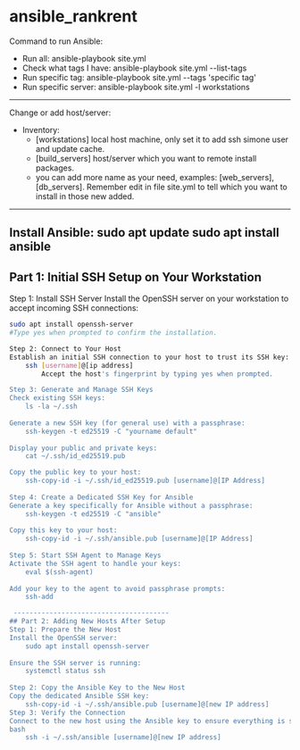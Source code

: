 # ansible_rankrent

Command to run Ansible:
- Run all: ansible-playbook site.yml
- Check what tags I have: ansible-playbook site.yml --list-tags
- Run specific tag: ansible-playbook site.yml --tags 'specific tag'
- Run specific server: ansible-playbook  site.yml -l workstations
-------------------

Change or add host/server:
- Inventory:
   - [workstations] local host machine, only set it to add ssh simone user and update cache.
   - [build_servers] host/server which you want to remote install packages.
   - you can add more name as your need, examples: [web_servers],[db_servers]. Remember edit in file site.yml to tell which you want to install in those new added.
------------------
Install Ansible:
sudo apt update
sudo apt install ansible
------------------

## Part 1: Initial SSH Setup on Your Workstation
Step 1: Install SSH Server
Install the OpenSSH server on your workstation to accept incoming SSH connections:
```bash
sudo apt install openssh-server
#Type yes when prompted to confirm the installation.

Step 2: Connect to Your Host
Establish an initial SSH connection to your host to trust its SSH key:
	ssh [username]@[ip address]
		Accept the host's fingerprint by typing yes when prompted.

Step 3: Generate and Manage SSH Keys
Check existing SSH keys:
	ls -la ~/.ssh
 
Generate a new SSH key (for general use) with a passphrase:
	ssh-keygen -t ed25519 -C "yourname default"
 
Display your public and private keys:
	cat ~/.ssh/id_ed25519.pub

Copy the public key to your host:
	ssh-copy-id -i ~/.ssh/id_ed25519.pub [username]@[IP Address]
 
Step 4: Create a Dedicated SSH Key for Ansible
Generate a key specifically for Ansible without a passphrase:
	ssh-keygen -t ed25519 -C "ansible"
 
Copy this key to your host:
	ssh-copy-id -i ~/.ssh/ansible.pub [username]@[IP Address]
 
Step 5: Start SSH Agent to Manage Keys
Activate the SSH agent to handle your keys:
	eval $(ssh-agent)
 
Add your key to the agent to avoid passphrase prompts:
	ssh-add

 ---------------------------------------
## Part 2: Adding New Hosts After Setup
Step 1: Prepare the New Host
Install the OpenSSH server:
	sudo apt install openssh-server
 
Ensure the SSH server is running:
	systemctl status ssh
 
Step 2: Copy the Ansible Key to the New Host
Copy the dedicated Ansible SSH key:
	ssh-copy-id -i ~/.ssh/ansible.pub [username]@[new IP address]
Step 3: Verify the Connection
Connect to the new host using the Ansible key to ensure everything is set up correctly:
bash
	ssh -i ~/.ssh/ansible [username]@[new IP address]
